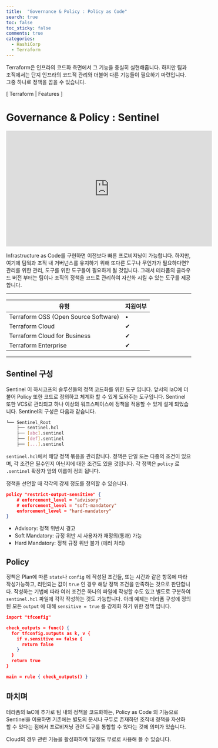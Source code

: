 ```yaml
---
title:  "Governance & Policy : Policy as Code"
search: true
toc: false
toc_sticky: false
comments: true
categories: 
  - HashiCorp
  - Terraform
---
```


Terraform은 인프라의 코드화 측면에서 그 기능을 충실히 실현해줍니다. 하지만 팀과 조직에서는 단지 인프라의 코드적 관리와 더불어 다른 기능들이 필요하기 마련입니다. 그중 하나로 정책을 꼽을 수 있습니다.



[ Terraform | Features ]

# Governance & Policy : Sentinel

<iframe width="560" height="315" src="https://www.youtube.com/embed/QQ2SnWmSbjE" frameborder="0" allow="accelerometer; autoplay; encrypted-media; gyroscope; picture-in-picture" allowfullscreen></iframe>

Infrastructure as Code를 구현하면 이전보다 빠른 프로비저닝이 가능합니다. 하지만, 여기에 팀웍과 조직 내 거버넌스를 유지하기 위해 또다른 도구나 무언가가 필요하다면? 관리를 위한 관리, 도구를 위한 도구들이 필요하게 될 것입니다. 그래서 테라폼의 클라우드 버전 부터는 팀이나 조직의 정책을 코드로 관리하여 자산화 시킬 수 있는 도구를 제공합니다.

---

| 유형                                 | 지원여부 |
| ------------------------------------ | -------- |
| Terraform OSS (Open Source Software) | •        |
| Terraform Cloud                      | ✔︎        |
| Terraform Cloud for Business         | ✔︎        |
| Terraform Enterprise                 | ✔︎        |

---



## Sentinel 구성

Sentinel 이 하시코프의 솔루션들의 정책 코드화를 위한 도구 입니다. 앞서의 IaC에 더불어 Policy 또한 코드로 정의하고 체계화 할 수 있게 도와주는 도구입니다. Sentinel 또한 VCS로 관리되고 하나 이상의 워크스페이스에 정책을 적용할 수 있게 설계 되었습니다. Sentinel의 구성은 다음과 같습니다.

```bash
└── Sentinel_Root
    ├── sentinel.hcl
    ├── [abc].sentinel
    ├── [def].sentinel
    ├── [...].sentinel
```

`sentinel.hcl`에서 해당 정책 묶음을 관리합니다. 정책은 단일 또는 다중의 조건이 있으며, 각 조건은 필수인지 아닌지에 대한 조건도 있을 것입니다. 각 정책은 `policy` 로  `.sentinel` 확장자 앞의 이름이 정의 됩니다.

정책을 선언할 때 각각의 강제 정도를 정의할 수 있습니다.

```json
policy "restrict-output-sensitive" {
    # enforcement_level = "advisory"
    # enforcement_level = "soft-mandatory"
    enforcement_level = "hard-mandatory"
}
```

- Advisory: 정책 위반시 경고
- Soft Mandatory: 규정 위반 시 사용자가 재정의(통과) 가능
- Hard Mandatory: 정책 규정 위반 불가 (에러 처리)



## Policy

정책은 Plan에 따른 `state`나  `config` 에 작성된 조건들, 또는 시간과 같은 항목에 따라 작성가능하고, 리턴되는 값이 `true` 인 경우 해당 정책 조건을 만족하는 것으로 판단합니다. 작성하는 기법에 따라 여러 조건은 하나의 파일에 작성할 수도 있고 별도로 구분하여 `sentinel.hcl` 파일에 각각 작성하는 것도 가능합니다. 아래 예제는 테라폼 구성에 정의된 모든 `output` 에 대해 `sensitive = true` 를 강제화 하기 위한 정책 입니다.

```json
import "tfconfig"

check_outputs = func() {
  for tfconfig.outputs as k, v {
    if v.sensitive == false {
      return false
    }
  }
  return true
}

main = rule { check_outputs() }
```



## 마치며

테라폼의 IaC에 추가로 팀 내의 정책을 코드화하는, Policy as Code 의 기능으로 Sentinel을 이용하면 기존에는 별도의 문서나 구두로 존재하던 조직내 정책을 자산화 할 수 있다는 점에서 프로비저닝 관련 도구를 통합할 수 있다는 것에 의미가 있습니다.

Cloud의 경우 관련 기능을 활성화하여 1달정도 무료로 사용해 볼 수 있습니다.